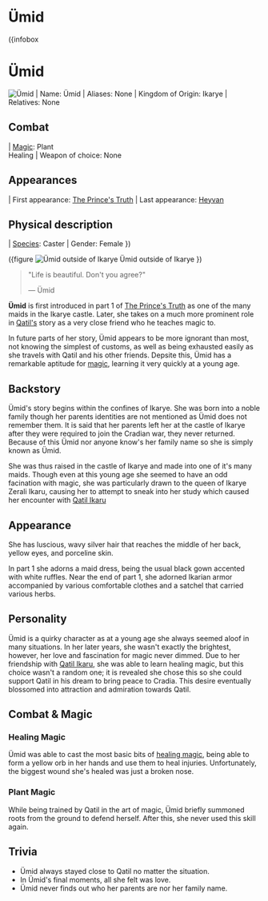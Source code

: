 # Ümid

({infobox
# Ümid
![Ümid](backend/images/ümid-1.png)
| Name: Ümid
| Aliases: None
| Kingdom of Origin: Ikarye
| Relatives: None
## Combat
| [Magic](?entry=magic): Plant <br> Healing
| Weapon of choice: None
## Appearances
| First appearance: [The Prince's Truth](?entry=the-prince's-truth)
| Last appearance: [Heyvan](?entry=heyvan-(book))
## Physical description
| [Species](?entry=species): Caster
| Gender: Female
})

({figure
![Ümid outside of Ikarye](backend/images/ümid-2.png)
Ümid outside of Ikarye
})

> "Life is beautiful. Don't you agree?"
>
> ― Ümid

**Ümid** is first introduced in part 1 of [The Prince's Truth](?entry=the-prince's-truth) as one of the many maids in the Ikarye castle. Later, she takes on a much more prominent role in [Qatil's](?entry=qatil-ikarye) story as a very close friend who he teaches magic to.

In future parts of her story, Ümid appears to be more ignorant than most, not knowing the simplest of customs, as well as being exhausted easily as she travels with Qatil and his other friends. Depsite this, Ümid has a remarkable aptitude for [magic](?entry=magic), learning it very quickly at a young age.

## Backstory

Ümid's story begins within the confines of Ikarye. She was born into a noble family though her parents identities are not mentioned as Ümid does not remember them. It is said that her parents left her at the castle of Ikarye after they were required to join the Cradian war, they never returned. Because of this Ümid nor anyone know's her family name so she is simply known as Ümid.

She was thus raised in the castle of Ikarye and made into one of it's many maids. Though even at this young age she seemed to have an odd facination with magic, she was particularly drawn to the queen of Ikarye Zerali Ikaru, causing her to attempt to sneak into her study which caused her encounter with [Qatil Ikaru](?entry=qatil-ikarye)

## Appearance

She has luscious, wavy silver hair that reaches the middle of her back, yellow eyes, and porceline skin.

In part 1 she adorns a maid dress, being the usual black gown accented with white ruffles. Near the end of part 1, she adorned Ikarian armor accompanied by various comfortable clothes and a satchel that carried various herbs.

## Personality

Ümid is a quirky character as at a young age she always seemed aloof in many situations. In her later years, she wasn't exactly the brightest, however, her love and fascination for magic never dimmed. Due to her friendship with [Qatil Ikaru](?entry=qatil-ikarye), she was able to learn healing magic, but this choice wasn't a random one; it is revealed she chose this so she could support Qatil in his dream to bring peace to Cradia. This desire eventually blossomed into attraction and admiration towards Qatil.

## Combat & Magic

### Healing Magic

Ümid was able to cast the most basic bits of [healing magic](?entry=magic), being able to form a yellow orb in her hands and use them to heal injuries. Unfortunately, the biggest wound she's healed was just a broken nose.

### Plant Magic

While being trained by Qatil in the art of magic, Ümid briefly summoned roots from the ground to defend herself. After this, she never used this skill again.

## Trivia

* Ümid always stayed close to Qatil no matter the situation.
* In Ümid's final moments, all she felt was love.
* Ümid never finds out who her parents are nor her family name.
